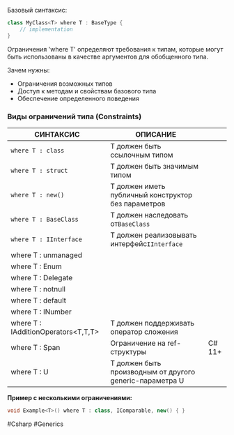 
Базовый синтаксис:

```C#
class MyClass<T> where T : BaseType {
    // implementation
}
```

Ограничения 'where T' определяют требования к типам, которые могут быть использованы в качестве аргументов для обобщенного типа.

Зачем нужны:

 - Ограничения возможных типов
 - Доступ к методам и свойствам базового типа
 - Обеспечение определенного поведения


### Виды ограничений типа (Constraints)

| СИНТАКСИС                           | ОПИСАНИЕ                                                 |        |
| ----------------------------------- | -------------------------------------------------------- | ------ |
| `where T : class`                   | T должен быть ссылочным типом                            |        |
| `where T : struct`                  | T должен быть значимым типом                             |        |
| `where T : new()`                   | T должен иметь публичный конструктор без параметров      |        |
| `where T : BaseClass`               | T должен наследовать от`BaseClass`                       |        |
| `where T : IInterface`              | T должен реализовывать интерфейс`IInterface`             |        |
| where T : unmanaged                 |                                                          |        |
| where T : Enum                      |                                                          |        |
| where T : Delegate                  |                                                          |        |
| where T : notnull                   |                                                          |        |
| where T : default                   |                                                          |        |
| where T : INumber<T>                |                                                          |        |
| where T : IAdditionOperators<T,T,T> | T должен поддерживать оператор сложения                  |        |
| where T : Span<T>                   | Ограничение на ref-структуры                             | C# 11+ |
| where T : U                         | T должен быть производным от другого generic-параметра U |        |

**Пример с несколькими ограничениями:**

```C#
void Example<T>() where T : class, IComparable, new() { }
```



#Csharp #Generics 